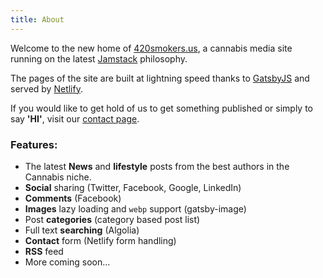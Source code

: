 ```yaml
---
title: About
---
```


Welcome to the new home of [420smokers.us](420smokers.us), a cannabis media site running on the latest [Jamstack](https://jamstack.org) philosophy.

The pages of the site are built at lightning speed thanks to [GatsbyJS](https://www.gatsbyjs.org/) and served by [Netlify](https://netlify.com).

If you would like to get hold of us to get something published or simply to say **'HI'**, visit our [contact page](/contact).

### Features:

* The latest **News** and **lifestyle** posts from the best authors in the Cannabis niche.
* **Social** sharing (Twitter, Facebook, Google, LinkedIn)
* **Comments** (Facebook)
* **Images** lazy loading and `webp` support (gatsby-image)
* Post **categories** (category based post list)
* Full text **searching** (Algolia)
* **Contact** form (Netlify form handling)
* **RSS** feed
* More coming soon...
